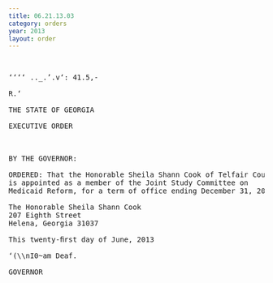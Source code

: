 ```yaml
---
title: 06.21.13.03
category: orders
year: 2013
layout: order
---
```


<pre>   

‘‘‘‘ .._.’.v‘: 41.5,-

R.‘

THE STATE OF GEORGIA

EXECUTIVE ORDER

   

BY THE GOVERNOR:

ORDERED: That the Honorable Sheila Shann Cook of Telfair County, Georgia,
is appointed as a member of the Joint Study Committee on
Medicaid Reform, for a term of office ending December 31, 2013.

The Honorable Sheila Shann Cook
207 Eighth Street
Helena, Georgia 31037

This twenty-ﬁrst day of June, 2013

‘(\\nI0~am Deaf.

GOVERNOR

</pre>
